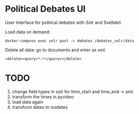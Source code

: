 # Political Debates UI

User Interface for political debates with Solr and Sveltekit

Load data on demand:

```
docker-compose exec solr post -c debates /debates_solr/data
```

Delete all data: go to documents and enter as xml:

```
<delete><query>*:*</query></delete>
```

# TODO

1. change field types in solr for time_start and time_end  -> pint
2. transform the times in pyvideo
3. load data again
4. transform dates to isodates


